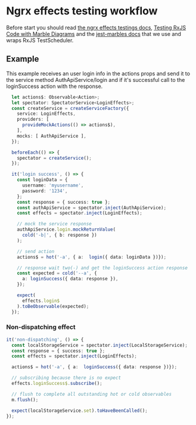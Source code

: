 # Ngrx effects testing workflow

Before start you should read [the ngrx effects testings docs](https://ngrx.io/guide/effects/testing), [Testing RxJS Code with Marble Diagrams](https://rxjs.dev/guide/testing/marble-testing) and the [jest-marbles docs](https://github.com/just-jeb/jest-marbles) that we use and wraps RxJS TestScheduler.

## Example

This example receives an user login info in the actions props and send it to the service method AuthApiService/login and if it's successful call to the loginSuccess action with the response.

```ts
  let actions$: Observable<Action>;
  let spectator: SpectatorService<LoginEffects>;
  const createService = createServiceFactory({
    service: LoginEffects,
    providers: [
      provideMockActions(() => actions$),
    ],
    mocks: [ AuthApiService ],
  });

  beforeEach(() => {
    spectator = createService();
  });

  it('login success', () => {
    const loginData = {
      username: 'myusername',
      password: '1234',
    };
    const response = { success: true };
    const authApiService = spectator.inject(AuthApiService);
    const effects = spectator.inject(LoginEffects);

    // mock the service response
    authApiService.login.mockReturnValue(
      cold('-b|', { b: response })
    );

    // send action
    actions$ = hot('-a', { a:  login({ data: loginData })});

    // response wait two(-) and get the loginSuccess action response
    const expected = cold('--a', {
      a: loginSuccess({ data: response }),
    });

    expect(
      effects.login$
    ).toBeObservable(expected);
  });
```

### Non-dispatching effect

```ts
it('non-dispatching', () => {
  const localStorageService = spectator.inject(LocalStorageService);
  const response = { success: true };
  const effects = spectator.inject(LoginEffects);

  actions$ = hot('-a', { a:  loginSuccess({ data: response })});

  // subscribing because there is no expect
  effects.loginSuccess$.subscribe();

  // flush to complete all outstanding hot or cold observables
  m.flush();

  expect(localStorageService.set).toHaveBeenCalled();
});
```
